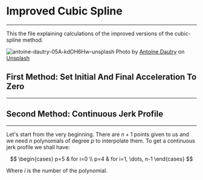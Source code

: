 # Improved Cubic Spline 
------
This the file explaining calculations of the improved versions of the cubic-spline method.

![antoine-dautry-05A-kdOH6Hw-unsplash](https://github.com/ArthasMenethil-A/Delta-Robot-Trajectory-Planning/assets/69509720/c542bfd2-395a-4449-a1b9-7c200ccce1b5)
Photo by <a href="https://unsplash.com/@antoine1003?utm_source=unsplash&utm_medium=referral&utm_content=creditCopyText">Antoine Dautry</a> on <a href="https://unsplash.com/photos/05A-kdOH6Hw?utm_source=unsplash&utm_medium=referral&utm_content=creditCopyText">Unsplash</a>

## First Method: Set Initial And Final Acceleration To Zero
------

## Second Method: Continuous Jerk Profile
------
Let's start from the very beginning. There are $n+1$ points given to us and we need $n$ polynomials of degree $p$ to interpolate them. To get a continuous jerk profile we shall have:

$$
\begin{cases}
  p=5 & for i=0 \\
  p=4 & for i=1, \dots, n-1
\end{cases}
$$

Where $i$ is the number of the polynomial.
